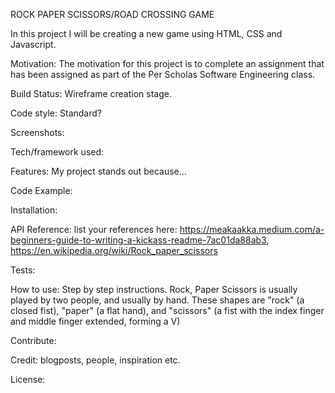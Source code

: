 ROCK PAPER SCISSORS/ROAD CROSSING GAME

In this project I will be creating a new game using HTML, CSS and Javascript.

Motivation: The motivation for this project is to complete an assignment that has been assigned as part of the Per Scholas Software Engineering class.

Build Status: Wireframe creation stage.  

Code style: Standard?

Screenshots: 

Tech/framework used: 

Features: My project stands out because...

Code Example: 

Installation: 

API Reference: list your references here: 
	https://meakaakka.medium.com/a-beginners-guide-to-writing-a-kickass-readme-7ac01da88ab3, 
	https://en.wikipedia.org/wiki/Rock_paper_scissors

Tests: 

How to use: Step by step instructions.  Rock, Paper Scissors is usually played by two people, and usually by hand.  These shapes are "rock" (a closed fist), "paper" (a flat hand), and "scissors" (a fist with the index finger and middle finger extended, forming a V)

Contribute: 

Credit: blogposts, people, inspiration etc.

License: 

